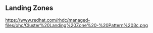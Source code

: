 

## Landing Zones

https://www.redhat.com/rhdc/managed-files/ohc/Cluster%20Landing%20Zone%20-%20Pattern%203c.png


